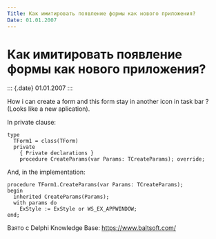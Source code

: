 ```yaml
---
Title: Как имитировать появление формы как нового приложения?
Date: 01.01.2007
---
```



Как имитировать появление формы как нового приложения?
======================================================

::: {.date}
01.01.2007
:::

How i can create a form and this form stay in another icon in task bar ?
(Looks like a new aplication).

In private clause:

    type
      TForm1 = class(TForm)
      private
        { Private declarations }
        procedure CreateParams(var Params: TCreateParams); override;

And, in the implementation:

    procedure TForm1.CreateParams(var Params: TCreateParams);
    begin
      inherited CreateParams(Params);
      with params do
        ExStyle := ExStyle or WS_EX_APPWINDOW;
    end;

Взято с Delphi Knowledge Base: <https://www.baltsoft.com/>
